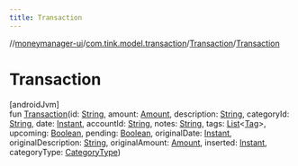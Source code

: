 ```yaml
---
title: Transaction
---
```

//[moneymanager-ui](../../../index.html)/[com.tink.model.transaction](../index.html)/[Transaction](index.html)/[Transaction](-transaction.html)



# Transaction



[androidJvm]\
fun [Transaction](-transaction.html)(id: [String](https://kotlinlang.org/api/latest/jvm/stdlib/kotlin/-string/index.html), amount: [Amount](../../com.tink.model.misc/-amount/index.html), description: [String](https://kotlinlang.org/api/latest/jvm/stdlib/kotlin/-string/index.html), categoryId: [String](https://kotlinlang.org/api/latest/jvm/stdlib/kotlin/-string/index.html), date: [Instant](https://developer.android.com/reference/kotlin/java/time/Instant.html), accountId: [String](https://kotlinlang.org/api/latest/jvm/stdlib/kotlin/-string/index.html), notes: [String](https://kotlinlang.org/api/latest/jvm/stdlib/kotlin/-string/index.html), tags: [List](https://kotlinlang.org/api/latest/jvm/stdlib/kotlin.collections/-list/index.html)&lt;[Tag](../-tag/index.html)&gt;, upcoming: [Boolean](https://kotlinlang.org/api/latest/jvm/stdlib/kotlin/-boolean/index.html), pending: [Boolean](https://kotlinlang.org/api/latest/jvm/stdlib/kotlin/-boolean/index.html), originalDate: [Instant](https://developer.android.com/reference/kotlin/java/time/Instant.html), originalDescription: [String](https://kotlinlang.org/api/latest/jvm/stdlib/kotlin/-string/index.html), originalAmount: [Amount](../../com.tink.model.misc/-amount/index.html), inserted: [Instant](https://developer.android.com/reference/kotlin/java/time/Instant.html), categoryType: [CategoryType](../-category-type/index.html))




